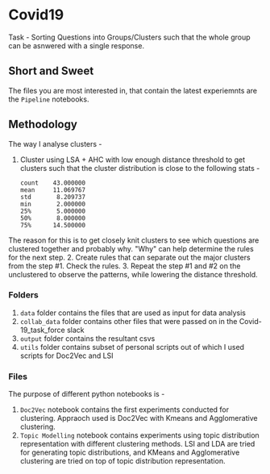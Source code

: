 # Covid19

Task - Sorting Questions into Groups/Clusters such that the whole group can be asnwered with a single response.

## Short and Sweet
The files you are most interested in, that contain the latest experiemnts are the `Pipeline` notebooks. 

## Methodology
The way I analyse clusters - 
1. Cluster using LSA + AHC with low enough distance threshold to get clusters such that the cluster distribution is close to the following stats - 
    ```
    count    43.000000
    mean     11.069767
    std       8.209737
    min       2.000000
    25%       5.000000
    50%       8.000000
    75%      14.500000
    ```
The reason for this is to get closely knit clusters to see which questions are clustered together and probably why. "Why" can help determine the rules for the next step.
2. Create rules that can separate out the major clusters from the step #1. Check the rules.
3. Repeat the step #1 and #2 on the unclustered to observe the patterns, while lowering the distance threshold.

### Folders
1. `data` folder contains the files that are used as input for data analysis
1. `collab_data` folder contains other files that were passed on in the Covid-19_task_force slack
1. `output` folder contains the resultant csvs
1. `utils` folder contains subset of personal scripts out of which I used scripts for Doc2Vec and LSI

### Files
The purpose of different python notebooks is - 
1. `Doc2Vec` notebook contains the first experiments conducted for clustering. Appraoch used is Doc2Vec with Kmeans and Agglomerative clustering.
1. `Topic Modelling` notebook contains experiments using topic distribution representation with different clustering methods. LSI and LDA are tried for generating topic distributions, and KMeans and Agglomerative clustering are tried on top of topic distribution representation.
